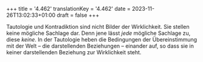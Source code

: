 +++
title = '4.462'
translationKey = '4.462'
date = 2023-11-26T13:02:33+01:00
draft = false
+++

Tautologie und Kontradiktion sind nicht Bilder der Wirklichkeit. Sie stellen keine mögliche Sachlage dar. Denn jene lässt <em class="germph">jede</em> mögliche Sachlage zu, diese <em class="germph">keine</em>.
In der Tautologie heben die Bedingungen der Übereinstimmung mit der Welt – die darstellenden Beziehungen – einander auf, so dass sie in keiner darstellenden Beziehung zur Wirklichkeit steht.
